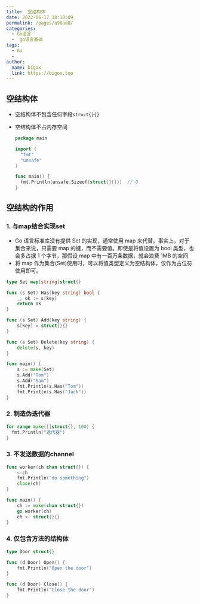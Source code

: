 ```yaml
---
title:  空结构体
date: 2022-06-17 18:10:09
permalink: /pages/a98aa8/
categories:
  - Go语言
  -  go语言基础
tags:
  - Go
  - 
author: 
  name: bigox
  link: https://bigox.top
---
```

## 空结构体

- 空结构体不包含任何字段`struct{}{}`

- 空结构体不占内存空间

  ```go
  package main
  
  import (
  	"fmt"
  	"unsafe"
  )
  
  func main() {
  	fmt.Println(unsafe.Sizeof(struct{}{}))  // 0
  }
  ```

  

## 空结构的作用

### 1. 与map结合实现set

- Go 语言标准库没有提供 Set 的实现，通常使用 map 来代替。事实上，对于集合来说，只需要 map 的键，而不需要值。即使是将值设置为 bool 类型，也会多占据 1 个字节，那假设 map 中有一百万条数据，就会浪费 1MB 的空间
- 将 map 作为集合(Set)使用时，可以将值类型定义为空结构体，仅作为占位符使用即可。

```go
type Set map[string]struct{}

func (s Set) Has(key string) bool {
	_, ok := s[key]
	return ok
}

func (s Set) Add(key string) {
	s[key] = struct{}{}
}

func (s Set) Delete(key string) {
	delete(s, key)
}

func main() {
	s := make(Set)
	s.Add("Tom")
	s.Add("Sam")
	fmt.Println(s.Has("Tom"))
	fmt.Println(s.Has("Jack"))
}
```



### 2. 制造伪迭代器

```go
for range make([]struct{}, 100) {
  fmt.Println("迭代器")
}
```



### 3. 不发送数据的channel

```go
func worker(ch chan struct{}) {
	<-ch
	fmt.Println("do something")
	close(ch)
}

func main() {
	ch := make(chan struct{})
	go worker(ch)
	ch <- struct{}{}
}
```



### 4. 仅包含方法的结构体

```go
type Door struct{}

func (d Door) Open() {
	fmt.Println("Open the door")
}

func (d Door) Close() {
	fmt.Println("Close the door")
}
```

